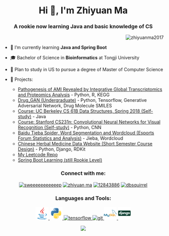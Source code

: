 <h1 align="center">Hi 👋, I'm Zhiyuan Ma</h1>
<h3 align="center">A rookie now learning Java and basic knowledge of CS</h3>

<p align="right"> <img src="https://komarev.com/ghpvc/?username=zhiyuanma2017&label=Profile%20views&color=0e75b6&style=flat" alt="zhiyuanma2017" /> </p>
                                 


- 🌱 I’m currently learning **Java and Spring Boot**

- :mortar_board:  Bachelor of Science in **Bioinformatics** at Tongji University

- :love_letter: Plan to study in US to pursue a degree of Master of Computer Science

- :stars: Projects:
    - [Pathogenesis of AMI Revealed by Integrative Global Transcriptomics and Proteomics Analysis](https://github.com/ZhiyuanMa2017/AMI_analysis) - Python, R, KEGG
    - [Drug_GAN (Undergraduate)](https://github.com/ZhiyuanMa2017/Drug_GAN) - Python, Tensorflow, Generative Adversarial Network, Drug Molecule SMILES
    - [Course: UC Berkeley CS 61B Data Structures, Spring 2018 (Self-study)](https://github.com/ZhiyuanMa2017/CS61B-sp18) - Java
    - [Course: Stanford CS231n: Convolutional Neural Networks for Visual Recognition (Self-study)](https://github.com/ZhiyuanMa2017/cs231n-Spring-2017) - Python, CNN
    - [Baidu Tieba Spider, Word Segmentation and Wordcloud (Esports Forum Statistics and Analysis)](https://github.com/ZhiyuanMa2017/tieba_spider) - Jieba, Wordcloud
    - [Chinese Herbal Medicine Data Website (Short Semester Course Design)](https://github.com/ZhiyuanMa2017/Chinese_Herbal_Medicine_Data_Website) - Python, Django, RDKit
    - [My Leetcode Repo](https://github.com/ZhiyuanMa2017/leetcode)
    - [Spring Boot Learning (still Rookie Level)](https://github.com/ZhiyuanMa2017/Spring-learning)




<h3 align="middle">Connect with me:</h2>
<p align="middle">
<a href="https://twitter.com/sweeeeeeeeeeep" target="blank"><img align="center" src="https://cdn.jsdelivr.net/npm/simple-icons@3.0.1/icons/twitter.svg" alt="sweeeeeeeeeeep" height="30" width="40" /></a>
<a href="https://linkedin.com/in/zhiyuan-ma-910959188" target="blank"><img align="center" src="https://cdn.jsdelivr.net/npm/simple-icons@3.0.1/icons/linkedin.svg" alt="zhiyuan ma" height="30" width="40" /></a>
<a href="https://stackoverflow.com/users/12843886" target="blank"><img align="center" src="https://cdn.jsdelivr.net/npm/simple-icons@3.0.1/icons/stackoverflow.svg" alt="12843886" height="30" width="40" /></a>
<a href="https://www.leetcode.com/dbsquirrel" target="blank"><img align="center" src="https://cdn.jsdelivr.net/npm/simple-icons@3.0.1/icons/leetcode.svg" alt="dbsquirrel" height="30" width="40" /></a>
</p>

<h3 align="middle">Languages and Tools:</h3>

<p align="middle"> 
    <a href="https://www.java.com" target="_blank"> <img src="https://raw.githubusercontent.com/devicons/devicon/master/icons/java/java-original.svg" alt="java" width="40" height="40"/> </a> 
    <a href="https://www.python.org" target="_blank"> <img src="https://raw.githubusercontent.com/devicons/devicon/master/icons/python/python-original.svg" alt="python" width="40" height="40"/> </a> 
    <a href="https://www.tensorflow.org" target="_blank"> <img src="https://www.vectorlogo.zone/logos/tensorflow/tensorflow-icon.svg" alt="tensorflow" width="40" height="40"/> </a> 
  <a href="https://git-scm.com/" target="_blank"> <img src="https://www.vectorlogo.zone/logos/git-scm/git-scm-icon.svg" alt="git" width="40" height="40"/> </a> 
  <a href="https://www.mysql.com/" target="_blank"> <img src="https://raw.githubusercontent.com/devicons/devicon/master/icons/mysql/mysql-original-wordmark.svg" alt="mysql" width="40" height="40"/> </a> 
    <a href="https://www.djangoproject.com/" target="_blank"> <img src="https://raw.githubusercontent.com/devicons/devicon/master/icons/django/django-original.svg" alt="django" width="40" height="40"/> </a></p>
    
<p align="middle">
<a href="https://github.com/ZhiyuanMa2017" target="blank"><img align="center" src="https://github-readme-stats.vercel.app/api?username=ZhiyuanMa2017&hide=prs,issues&count_private=true&show_icons=true" /></a>
</p>
